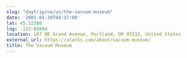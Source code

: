 ```yaml
---
slug: "daytrip/na/us/the-vacuum-museum"
date: '2001-01-30T04:37:00'
lat: 45.52380
lng: -122.66094
location: 107 NE Grand Avenue, Portland, OR 97232, United States
external_url: https://starks.com/about/vacuum-museum/
title: The Vacuum Museum
---
```



